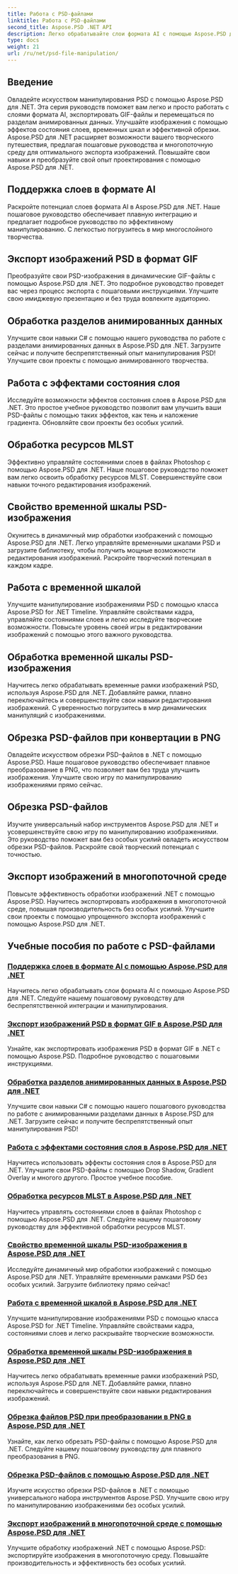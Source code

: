 ```yaml
---
title: Работа с PSD-файлами
linktitle: Работа с PSD-файлами
second_title: Aspose.PSD .NET API
description: Легко обрабатывайте слои формата AI с помощью Aspose.PSD для .NET. Научитесь экспортировать PSD-изображения в GIF, работать с анимированными разделами данных и управлять состояниями слоев.
type: docs
weight: 21
url: /ru/net/psd-file-manipulation/
---
```

## Введение

Овладейте искусством манипулирования PSD с помощью Aspose.PSD для .NET. Эта серия руководств поможет вам легко и просто работать с слоями формата AI, экспортировать GIF-файлы и перемещаться по разделам анимированных данных. Улучшайте изображения с помощью эффектов состояния слоев, временных шкал и эффективной обрезки. Aspose.PSD для .NET расширяет возможности вашего творческого путешествия, предлагая пошаговые руководства и многопоточную среду для оптимального экспорта изображений. Повышайте свои навыки и преобразуйте свой опыт проектирования с помощью Aspose.PSD для .NET.

## Поддержка слоев в формате AI

Раскройте потенциал слоев формата AI в Aspose.PSD для .NET. Наше пошаговое руководство обеспечивает плавную интеграцию и предлагает подробное руководство по эффективному манипулированию. С легкостью погрузитесь в мир многослойного творчества.

## Экспорт изображений PSD в формат GIF

Преобразуйте свои PSD-изображения в динамические GIF-файлы с помощью Aspose.PSD для .NET. Это подробное руководство проведет вас через процесс экспорта с пошаговыми инструкциями. Улучшите свою имиджевую презентацию и без труда вовлеките аудиторию.

## Обработка разделов анимированных данных

Улучшите свои навыки C# с помощью нашего руководства по работе с разделами анимированных данных в Aspose.PSD для .NET. Загрузите сейчас и получите беспрепятственный опыт манипулирования PSD! Улучшите свои проекты с помощью анимированного творчества.

## Работа с эффектами состояния слоя

Исследуйте возможности эффектов состояния слоев в Aspose.PSD для .NET. Это простое учебное руководство позволит вам улучшить ваши PSD-файлы с помощью таких эффектов, как тень и наложение градиента. Обновляйте свои проекты без особых усилий.

## Обработка ресурсов MLST

Эффективно управляйте состояниями слоев в файлах Photoshop с помощью Aspose.PSD для .NET. Наше пошаговое руководство поможет вам легко освоить обработку ресурсов MLST. Совершенствуйте свои навыки точного редактирования изображений.

## Свойство временной шкалы PSD-изображения

Окунитесь в динамичный мир обработки изображений с помощью Aspose.PSD для .NET. Легко управляйте временными шкалами PSD и загрузите библиотеку, чтобы получить мощные возможности редактирования изображений. Раскройте творческий потенциал в каждом кадре.

## Работа с временной шкалой

Улучшите манипулирование изображениями PSD с помощью класса Aspose.PSD for .NET Timeline. Управляйте свойствами кадра, управляйте состояниями слоев и легко исследуйте творческие возможности. Повысьте уровень своей игры в редактировании изображений с помощью этого важного руководства.

## Обработка временной шкалы PSD-изображения

Научитесь легко обрабатывать временные рамки изображений PSD, используя Aspose.PSD для .NET. Добавляйте рамки, плавно переключайтесь и совершенствуйте свои навыки редактирования изображений. С уверенностью погрузитесь в мир динамических манипуляций с изображениями.

## Обрезка PSD-файлов при конвертации в PNG

Овладейте искусством обрезки PSD-файлов в .NET с помощью Aspose.PSD. Наше пошаговое руководство обеспечивает плавное преобразование в PNG, что позволяет вам без труда улучшить изображения. Улучшите свою игру по манипулированию изображениями прямо сейчас.

## Обрезка PSD-файлов

Изучите универсальный набор инструментов Aspose.PSD для .NET и усовершенствуйте свою игру по манипулированию изображениями. Это руководство поможет вам без особых усилий овладеть искусством обрезки PSD-файлов. Раскройте свой творческий потенциал с точностью.

## Экспорт изображений в многопоточной среде

Повысьте эффективность обработки изображений .NET с помощью Aspose.PSD. Научитесь экспортировать изображения в многопоточной среде, повышая производительность без особых усилий. Улучшите свои проекты с помощью упрощенного экспорта изображений с помощью Aspose.PSD для .NET.
## Учебные пособия по работе с PSD-файлами
### [Поддержка слоев в формате AI с помощью Aspose.PSD для .NET](./support-layers-ai-format/)
Научитесь легко обрабатывать слои формата AI с помощью Aspose.PSD для .NET. Следуйте нашему пошаговому руководству для беспрепятственной интеграции и манипулирования.
### [Экспорт изображений PSD в формат GIF в Aspose.PSD для .NET](./export-psd-to-gif/)
Узнайте, как экспортировать изображения PSD в формат GIF в .NET с помощью Aspose.PSD. Подробное руководство с пошаговыми инструкциями.
### [Обработка разделов анимированных данных в Aspose.PSD для .NET](./animated-data-sections/)
Улучшите свои навыки C# с помощью нашего пошагового руководства по работе с анимированными разделами данных в Aspose.PSD для .NET. Загрузите сейчас и получите беспрепятственный опыт манипулирования PSD!
### [Работа с эффектами состояния слоя в Aspose.PSD для .NET](./layer-state-effects/)
Научитесь использовать эффекты состояния слоя в Aspose.PSD для .NET. Улучшите свои PSD-файлы с помощью Drop Shadow, Gradient Overlay и многого другого. Простое учебное пособие.
### [Обработка ресурсов MLST в Aspose.PSD для .NET](./mlst-resources/)
Научитесь управлять состояниями слоев в файлах Photoshop с помощью Aspose.PSD для .NET. Следуйте нашему пошаговому руководству для эффективной обработки ресурсов MLST.
### [Свойство временной шкалы PSD-изображения в Aspose.PSD для .NET](./psd-image-timeline-property/)
Исследуйте динамичный мир обработки изображений с помощью Aspose.PSD для .NET. Управляйте временными рамками PSD без особых усилий. Загрузите библиотеку прямо сейчас!
### [Работа с временной шкалой в Aspose.PSD для .NET](./timeline/)
Улучшите манипулирование изображениями PSD с помощью класса Aspose.PSD for .NET Timeline. Управляйте свойствами кадра, состояниями слоев и легко раскрывайте творческие возможности.
### [Обработка временной шкалы PSD-изображения в Aspose.PSD для .NET](./psd-image-timeline/)
Научитесь легко обрабатывать временные рамки изображений PSD, используя Aspose.PSD для .NET. Добавляйте рамки, плавно переключайтесь и совершенствуйте свои навыки редактирования изображений.
### [Обрезка файлов PSD при преобразовании в PNG в Aspose.PSD для .NET](./crop-psd-conversion-png/)
Узнайте, как легко обрезать PSD-файлы с помощью Aspose.PSD для .NET. Следуйте нашему пошаговому руководству для плавного преобразования в PNG.
### [Обрезка PSD-файлов с помощью Aspose.PSD для .NET](./crop-psd-file/)
Изучите искусство обрезки PSD-файлов в .NET с помощью универсального набора инструментов Aspose.PSD. Улучшите свою игру по манипулированию изображениями без особых усилий.
### [Экспорт изображений в многопоточной среде с помощью Aspose.PSD для .NET](./export-images-multi-thread/)
Улучшите обработку изображений .NET с помощью Aspose.PSD: экспортируйте изображения в многопоточную среду. Повышайте производительность и эффективность без особых усилий.